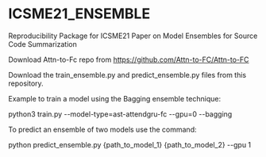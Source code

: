 # ICSME21_ENSEMBLE
Reproducibility Package for ICSME21 Paper on Model Ensembles for Source Code Summarization

Download Attn-to-Fc repo from https://github.com/Attn-to-FC/Attn-to-FC

Download the train_ensemble.py and predict_ensemble.py files from this repository.

Example to train a model using the Bagging ensemble technique:

python3 train.py --model-type=ast-attendgru-fc --gpu=0 --bagging

To predict an ensemble of two models use the command:

python predict_ensemble.py  {path_to_model_1} {path_to_model_2} --gpu 1
